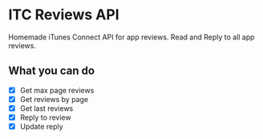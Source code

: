 # ITC Reviews API

Homemade iTunes Connect API for app reviews.
Read and Reply to all app reviews. 

## What you can do
* [x] Get max page reviews
* [x] Get reviews by page
* [x] Get last reviews
* [x] Reply to review
* [x] Update reply
